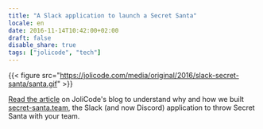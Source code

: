 ```yaml
---
title: "A Slack application to launch a Secret Santa"
locale: en
date: 2016-11-14T10:42:00+02:00
draft: false
disable_share: true
tags: ["jolicode", "tech"]
---
```

{{< figure src="https://jolicode.com/media/original/2016/slack-secret-santa/santa.gif" >}}

[Read the article](https://jolicode.com/blog/a-slack-application-to-launch-a-secret-santa) on JoliCode's blog to understand why and how we built [secret-santa.team](https://secret-santa.team), the Slack (and now Discord) application to throw Secret Santa with your team.
